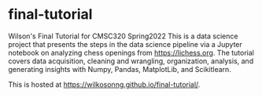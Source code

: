 # final-tutorial
Wilson's Final Tutorial for CMSC320 Spring2022
This is a data science project that presents the steps in the data science pipeline via a Jupyter notebook on analyzing chess openings from https://lichess.org.
The tutorial covers data acquisition, cleaning and wrangling, organization, analysis, and generating insights with Numpy, Pandas, MatplotLib, and Scikitlearn.

This is hosted at https://wilkosonng.github.io/final-tutorial/.
